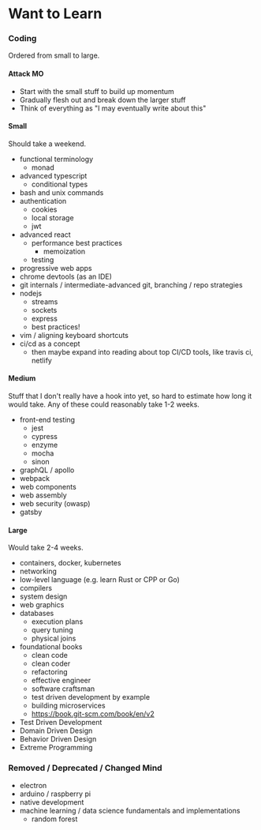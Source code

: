 # Want to Learn

### Coding

Ordered from small to large.

#### Attack MO

- Start with the small stuff to build up momentum
- Gradually flesh out and break down the larger stuff
- Think of everything as "I may eventually write about this"

#### Small

Should take a weekend.

- functional terminology
  - monad
- advanced typescript
  - conditional types
- bash and unix commands
- authentication
  - cookies
  - local storage
  - jwt
- advanced react
  - performance best practices
    - memoization
  - testing
- progressive web apps
- chrome devtools (as an IDE)
- git internals / intermediate-advanced git, branching / repo strategies
- nodejs
  - streams
  - sockets
  - express
  - best practices!
- vim / aligning keyboard shortcuts
- ci/cd as a concept
  - then maybe expand into reading about top CI/CD tools, like travis ci, netlify

#### Medium

Stuff that I don't really have a hook into yet, so hard to estimate how long it would take. Any of these could reasonably take 1-2 weeks.

- front-end testing
  - jest
  - cypress
  - enzyme
  - mocha
  - sinon
- graphQL / apollo
- webpack
- web components
- web assembly
- web security (owasp)
- gatsby

#### Large

Would take 2-4 weeks.

- containers, docker, kubernetes
- networking
- low-level language (e.g. learn Rust or CPP or Go)
- compilers
- system design
- web graphics
- databases
  - execution plans
  - query tuning
  - physical joins
- foundational books
  - clean code
  - clean coder
  - refactoring
  - effective engineer
  - software craftsman
  - test driven development by example
  - building microservices
  - https://book.git-scm.com/book/en/v2
- Test Driven Development
- Domain Driven Design
- Behavior Driven Design
- Extreme Programming

### Removed / Deprecated / Changed Mind

- electron
- arduino / raspberry pi
- native development
- machine learning / data science fundamentals and implementations
  - random forest
